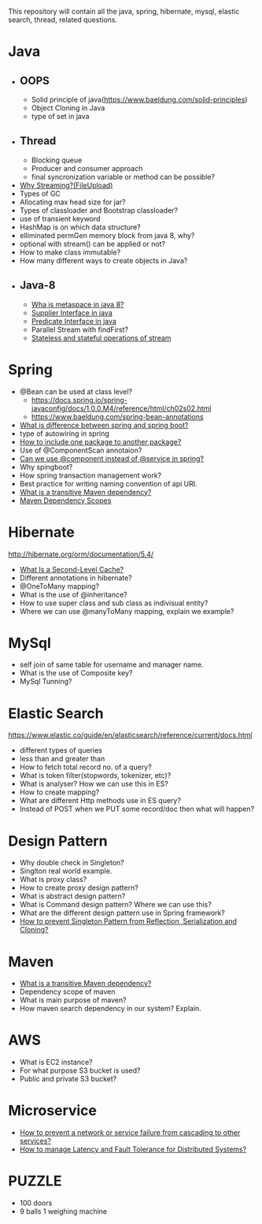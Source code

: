 This repository will contain all the java, spring, hibernate, mysql, elastic search, thread, related questions.


# Java
- ## OOPS
  - Solid principle of java(https://www.baeldung.com/solid-principles)
  - Object Cloning in Java
  - type of set in java
- ## Thread
  - Blocking queue
  - Producer and consumer approach
  - final syncronization variable or method can be possible?
- [Why Streaming?(FileUpload)](https://commons.apache.org/proper/commons-fileupload/streaming.html)
- Types of GC
- Allocating max head size for jar?
- Types of classloader and Bootstrap classloader?
- use of transient keyword
- HashMap is on which data structure?
- elliminated permGen memory block from java 8, why?
- optional with stream() can be applied or not?
- How to make class immutable?
- How many different ways to create objects in Java?
- ## Java-8
  - [Wha is metaspace in java 8?](https://www.baeldung.com/java-permgen-metaspace)
  - [Supplier Interface in java](https://www.geeksforgeeks.org/supplier-interface-in-java-with-examples/)
  - [Predicate Interface in java](https://www.geeksforgeeks.org/java-8-predicate-with-examples/)
  - Parallel Stream with findFirst?
  - [Stateless and stateful operations of stream](https://www.oreilly.com/library/view/introduction-to-programming/9781788839129/50f54a6f-dd25-40bc-89d2-31b73d95b6b7.xhtml)


# Spring

- @Bean can be used at class level? 
  - https://docs.spring.io/spring-javaconfig/docs/1.0.0.M4/reference/html/ch02s02.html
  - https://www.baeldung.com/spring-bean-annotations 
- [What is difference between spring and spring boot?](https://www.baeldung.com/spring-vs-spring-boot)
- type of autowiring in spring
- [How to include one package to another package?](https://stackoverflow.com/questions/30425016/spring-boot-find-autowired-on-another-package)
- Use of @ComponentScan annotaion?
- [Can we use @component instead of @service in spring?](https://www.baeldung.com/spring-component-repository-service#:~:text=We%20can%20use%20%40Component%20across,Service%20and%20%40Repository%20in%20general.&text=%40Service%20and%20%40Repository%20are%20special%20cases%20of%20%40Component.)
- Why spingboot?
- How spring transaction management work?
- Best practice for writing naming convention of api URI.
- [What is a transitive Maven dependency?](https://stackoverflow.com/questions/41725810/what-is-a-transitive-maven-dependency)
- [Maven Dependency Scopes](https://www.baeldung.com/maven-dependency-scopes)

# Hibernate

http://hibernate.org/orm/documentation/5.4/

- [What Is a Second-Level Cache?](https://www.baeldung.com/hibernate-second-level-cache)
- Different annotations in hibernate?
- @OneToMany mapping?
- What is the use of @inheritance?
- How to use super class and sub class as indivisual entity?
- Where we can use @manyToMany mapping, explain we example?

# MySql

- self join of same table for username and manager name.
- What is the use of Composite key?
- MySql Tunning?

# Elastic Search
https://www.elastic.co/guide/en/elasticsearch/reference/current/docs.html
- different types of queries
- less than and greater than
- How to fetch total record no. of a query?
- What is token filter(stopwords, tokenizer, etc)?
- What is analyser? How we can use this in ES?
- How to create mapping?
- What are different Http methods use in ES query?
- Instead of POST when we PUT some record/doc then what will happen?

# Design Pattern

- Why double check in Singleton?
- Singlton real world example.
- What is proxy class?
- How to create proxy design pattern?
- What is abstract design pattern?
- What is Command design pattern? Where we can use this?
- What are the different design pattern use in Spring framework?
- [How to prevent Singleton Pattern from Reflection, Serialization and Cloning?](https://www.geeksforgeeks.org/prevent-singleton-pattern-reflection-serialization-cloning/)


# Maven

- [What is a transitive Maven dependency?](https://stackoverflow.com/questions/41725810/what-is-a-transitive-maven-dependency)
- Dependency scope of maven
- What is main purpose of maven?
- How maven search dependency in our system? Explain.

# AWS

- What is EC2 instance?
- For what purpose S3 bucket is used?
- Public and private S3 bucket?


# Microservice

- [How to prevent a network or service failure from cascading to other services?](https://microservices.io/patterns/reliability/circuit-breaker.html#:~:text=RegistrationServiceProxy%20from%20the%20Microservices%20Example,when%20invoking%20a%20remote%20service.&text=The%20%40HystrixCommand%20arranges%20for%20calls,executed%20using%20a%20circuit%20breaker.)
- [How to manage Latency and Fault Tolerance for Distributed Systems?](https://github.com/Netflix/Hystrix)


# PUZZLE

- 100 doors
- 9 balls 1 weighing machine
